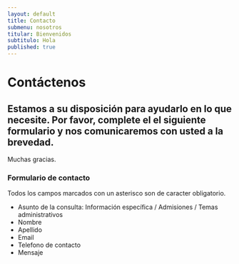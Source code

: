 ```yaml
---
layout: default
title: Contacto
submenu: nosotros
titular: Bienvenidos
subtitulo: Hola
published: true
---
```


# Contáctenos

## Estamos a su disposición para ayudarlo en lo que necesite. Por favor, complete el el siguiente formulario y nos comunicaremos con usted a la brevedad. 
Muchas gracias.


### Formulario de contacto

Todos los campos marcados con un asterisco son de caracter obligatorio.

- Asunto de la consulta: Información específica / Admisiones / 
Temas administrativos
- Nombre
- Apellido
- Email
- Telefono de contacto
- Mensaje